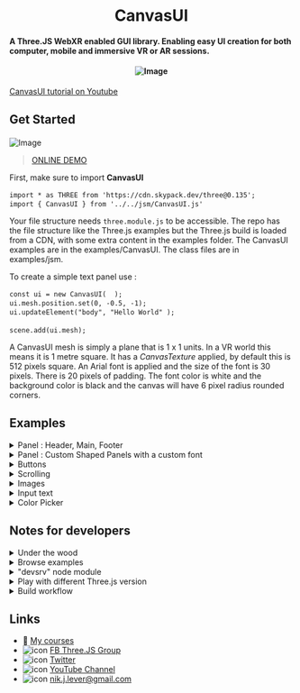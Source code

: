 <h1 align="center">CanvasUI</h1>

<h4>A Three.JS WebXR enabled GUI library. Enabling easy UI creation for both computer, mobile and immersive VR or AR sessions.

</h4>

<h4 align="center">

![Image](./examples/assets/promo.jpg)

</h4>

[CanvasUI tutorial on Youtube](https://www.youtube.com/playlist?list=PLFky-gauhF45P5qrGOljUFm3a6HtX5Mfr) 

## Get Started
<h4></h4>

![Image](./examples/assets/canvasui-simple.png)
> [ONLINE DEMO](https://niksgames.com/webxr/dev/CanvasUI/simple/)

First, make sure to import **CanvasUI**
```
import * as THREE from 'https://cdn.skypack.dev/three@0.135';
import { CanvasUI } from '../../jsm/CanvasUI.js'
```

Your file structure needs `three.module.js` to be accessible. The repo has the file structure like the Three.js examples but the Three.js build is loaded from a CDN, with some extra content in the examples folder. The CanvasUI examples are in the examples/CanvasUI. The class files are in examples/jsm. 

To create a simple text panel use :
```
const ui = new CanvasUI(  );
ui.mesh.position.set(0, -0.5, -1);
ui.updateElement("body", "Hello World" );

scene.add(ui.mesh);
```

A CanvasUI mesh is simply a plane that is 1 x 1 units. In a VR world this means it is 1 metre square. It has a *CanvasTexture* applied, by default this is 512 pixels square. An Arial font is applied and the size of the font is 30 pixels. There is 20 pixels of padding. The font color is white and the background color is black and the canvas will have 6 pixel radius rounded corners. 
</details>

## Examples
<details>
  <summary>Panel : Header, Main, Footer</summary>
<h4></h4>

![Image](./examples/assets/canvasui-panel.png)

> [ONLINE DEMO](https://niksgames.com/webxr/dev/CanvasUI/panel/)

In general CanvasUI is designed to have a content object and a config object. Let's try an example with multiple elements. 
```
const config = {
	header:{
		type: "text",
		position:{ top:0 },
		paddingTop: 30,
		height: 70
	},
	main:{
		type: "text",
		position:{ top:70 },
		height: 372, // default height is 512 so this is 512 - header height (70) - footer height (70)
		backgroundColor: "#bbb",
		fontColor: "#000"
	},
	footer:{
		type: "text",
		position:{ bottom:0 },
		paddingTop: 30,
		height: 70
	}
}

const content = {
	header: "Header",
	main: "This is the main text",
	footer: "Footer"
}

const ui = new CanvasUI( content, config );
```
Each element has a section in the config and the content objects. Notice that these are all of type **text**. We can set the position using x, y, left, top, right and bottom. The values are in relation to a default texture that is 512 pixels square. Colors are defined like css values. If an attribute is missing it will be inherited from the body which has these defaults.

```
defaultconfig = {
	panelSize: { width: 1, height: 1},
	width: 512,
	height: 512,
	opacity: 0.7,
	body:{
		fontFamily:'Arial', 
		fontSize:30, 
		padding:20, 
		backgroundColor: '#000', 
		fontColor:'#fff', 
		borderRadius: 6
	}
}
```
</details>


<details>
  <summary>Panel : Custom Shaped Panels with a custom font</summary>
<h4></h4>

![Image](./examples/assets/canvasui-shaped.png)

> [DEMO](https://niksgames.com/webxr/dev/CanvasUI/shaped/)

The default shape for a UI panel is a square or rounded rectangle. But you can define a shape using an svg path. Limitless possibilities.

```
const css = {
	body: {
        clipPath: "M 258.3888 5.4432 C 126.9744 5.4432 20.4432 81.8424 20.4432 164.4624 C 20.4432 229.1976 86.3448 284.2128 178.1016 304.8192 C 183.5448 357.696 173.2416 444.204 146.8032 476.6688 C 186.6552 431.9568 229.2288 356.5296 244.7808 313.3728 C 249.252 313.3728 253.9176 313.7616 258.3888 313.7616 C 389.8032 313.7616 496.14 246.888 496.14 164.4624 S 389.8032 5.4432 258.3888 5.4432 Z",
        backgroundColor: "#ddd",
        fontColor: "#000",
        fontFamily: "Gochi Hand"
    },
	speech: {
        type: "text",
        position: { left: 50, top: 80 },
        fontSize: 45,
        fontColor: "#000",
        width: 400,
        height: 250
    }
}

const content = {
	speech: "A custom shaped panel. How about that?"
}

const ui = new CanvasUI( content, css );
```

You can generate the code for a path using [this](https://yqnn.github.io/svg-path-editor/) online tool. 

### Custom FontS

Notice that this example uses a custom Google Font. But you can NOT just load it in the index.html page simply by using
`<link href="https://fonts.googleapis.com/css2?family=Gochi+Hand&display=swap" rel="stylesheet">`. :exclamation:

See [stackoverflow](https://stackoverflow.com/questions/69367436/load-local-font-from-assets-in-mounted-method-in-vue) :eyes: to see possible circumventions.

In this example, we use [FontFace API](https://caniuse.com/mdn-api_fontface) circumvention, waiting for the font to be loaded before initializing the application.

We need the font URL. Opening https://fonts.googleapis.com/css2?family=Gochi+Hand&display=swap give this : 
```
/* latin */
@font-face {
  font-family: 'Gochi Hand';
  font-style: normal;
  font-weight: 400;
  font-display: swap;
  src: url(https://fonts.gstatic.com/s/gochihand/v14/hES06XlsOjtJsgCkx1Pkfon_-w.woff2) format('woff2');
  unicode-range: U+0000-00FF, U+0131, U+0152-0153, U+02BB-02BC, U+02C6, U+02DA, U+02DC, U+2000-206F, U+2074, U+20AC, U+2122, U+2191, U+2193, U+2212, U+2215, U+FEFF, U+FFFD;
```

Let's use the woff2 URL from the `src` attribute as parameters of the [FontFace API](https://developer.mozilla.org/en-US/docs/Web/API/FontFace). 


```
<script type="module">
    import { App } from './app.js';

    document.addEventListener("DOMContentLoaded", function(){

        let myFont = new FontFace(
            "Gochi Hand",
            "url(https://fonts.gstatic.com/s/gochihand/v14/hES06XlsOjtJsgCkx1Pkfon_-w.woff2)"
        );

        myFont.load().then(font => {

            document.fonts.add(font);

            const app = new App();
            window.app = app;

        });
    });
</script>
```


**So, Yes ! All web fonts will work with CanvasUI.**
</details>


<details>
  <summary>Buttons</summary>
<h4></h4>

![Image](./examples/assets/canvasui-buttons.png)

> [ONLINE DEMO](https://niksgames.com/webxr/dev/CanvasUI/buttons/)

So far we've only added text elements to the UI. In this example we'll add **buttons**. Buttons work by detecting the movement and trigger button on your VR controllers. To ensure that they work correctly, add this to the renderers animation loop. 

```
ui.update();
```

The CanvasUI class detects your controllers but does not display them. To ensure a visual representation of the controllers. Use the usual code. For example.

```
const controllerModelFactory = new XRControllerModelFactory();

// left controller
controller = renderer.xr.getController( 0 );
scene.add( controller );
		
controllerGrip = renderer.xr.getControllerGrip( 0 );
controllerGrip.add( controllerModelFactory.createControllerModel( controllerGrip ) );
scene.add( controllerGrip );

// right controller
controller1 = renderer.xr.getController( 1 );
scene.add( controller1 );

controllerGrip1 = renderer.xr.getControllerGrip( 1 );
controllerGrip1.add( controllerModelFactory.createControllerModel( controllerGrip1 ) );
scene.add( controllerGrip1 );

// line geometry
const geometry = new THREE.BufferGeometry().setFromPoints( [ new THREE.Vector3( 0, 0, 0 ), new THREE.Vector3( 0, 0, -1 ) ] );

const line = new THREE.Line( geometry );
line.name = 'line';
line.scale.z = 10;

controller.add( line.clone() );
controller1.add( line.clone() );
```

Here is a simple example of using buttons :

```
//Make sure ui is a global scope variable
let ui;

function onPrev(){
	const msg = "Prev pressed";
	console.log(msg);
	ui.updateElement( "info", msg );
}

function onStop(){
	const msg = "Stop pressed";
	console.log(msg);
	ui.updateElement( "info", msg );
}

function onNext(){
	const msg = "Next pressed";
	console.log(msg);
	ui.updateElement( "info", msg );
}

function onContinue(){
	const msg = "Continue pressed";
	console.log(msg);
	ui.updateElement( "info", msg );
}

const config = {
	panelSize: {
        width: 2,
        height: 0.5
    },
	height: 128,
	info: {
        type: "text",
        position:{ left: 6, top: 6 },
        width: 500,
        height: 58,
        backgroundColor: "#aaa",
        fontColor: "#000"
    },
	prev: {
        type: "button",
        position:{ top: 64, left: 0 }, 
        width: 64,
        fontColor: "#bb0",
        hover: "#ff0",
        onSelect: onPrev
    },
	stop: {
        type: "button",
        position:{ top: 64, left: 64 },
        width: 64,
        fontColor: "#bb0",
        hover: "#ff0",
        onSelect: onStop
    },
	next: {
        type: "button",
        position:{ top: 64, left: 128 },
        width: 64,
        fontColor: "#bb0",
        hover: "#ff0",
        onSelect: onNext
    },
	continue: {
        type: "button",
        position:{ top: 70, right: 10 },
        width: 200,
        height: 52,
        fontColor: "#fff",
        backgroundColor: "#1bf",
        hover: "#3df",
        onSelect: onContinue
    },
	renderer
}

const content = {
	info: "",
	prev: "<path>M 10 32 L 54 10 L 54 54 Z</path>",
	stop: "<path>M 50 15 L 15 15 L 15 50 L 50 50 Z<path>",
	next: "<path>M 54 32 L 10 10 L 10 54 Z</path>",
	continue: "Continue"
}

ui = new CanvasUI( content, config );
```

We define the `panelSize`, which is in world units, metres for a VR session. We also set the panel height to 128 pixels. Width will default to 512. The width and height must be powers of 2. 

:exclamation: Panelsize can be anything but if the aspect ratio of panelSize.width/panelSize.height is different to width/height then the text will be stretched. 

If the content of a button starts with `<path>` then an svg path will be filled with the `backgroundColor`. 

Notice also in the config for a button the hover attribute is the background color to use when the controller ray is over the button. 

When buttons are used always pass the `renderer` in the config object. This ensures that CanvasUI can add events to the controllers. 
</details>

<details>
  <summary>Scrolling</summary>
<h4></h4>

![Image](./examples/assets/canvasui-scrolling.png)

> [ONLINE DEMO](https://niksgames.com/webxr/dev/CanvasUI/scrolling/)

If a section of text cannot fit in the space available then you can allow it to scroll. Because this needs to use VR controllers, you need to follow the same rules as for buttons.

1. Add `renderer` to the config object passed to the CanvasUI constructor.
2. Create a visualisation of the xr controllers in the usual way. See the buttons section for an example.
3. Add `ui.update()` to the render loop.

The most important attribute of a text type, to enable scrolling, is to use `overflow: scroll`. The default is to simply hide the text that is beyond the limits of the text element area. If you want to see a blue dot where the controller ray hits the scrolling canvas, then also pass scene in the config object.

```
const config = {
	renderer,
	scene,
	body: {
        backgroundColor: "#666"
    },
	txt: {
        type: "text",
        overflow: "scroll",
        position: { left: 20, top: 20 },
        width: 460,
        height: 400,
        backgroundColor: "#fff",
        fontColor: "#000"
    }
}

const content = {
	txt: "This is an example of a scrolling panel. Select it with a controller and move the controller while keeping the select button pressed. In an AR app just press and drag. If a panel is set to scroll and the overflow setting is 'scroll', then a scroll bar will appear when the panel is active. But to scroll you can just drag anywhere on the panel. This is an example of a scrolling panel. Select it with a controller and move the controller while keeping the select button pressed. In an AR app just press and drag. If a panel is set to scroll and the overflow setting is 'scroll', then a scroll bar will appear when the panel is active. But to scroll you can just drag anywhere on the panel."
}

ui = new CanvasUI( content, config );
```
</details>

<details>
  <summary>Images</summary>
<h4></h4>

![Image](./examples/assets/canvasui-images.png)

> [ONLINE DEMO](https://niksgames.com/webxr/dev/CanvasUI/images/)

You can display an image on the UI panel using CanvasUI. It is easily added using a img type.

```
const config = {
	image: {
        type: "img",
        position: { left: 20, top: 20 },
        width: 472
    },
	info: {
        type: "text",
        position: { top: 300 }
    }
}

const content = {
	image: "../../assets/promo.jpg",
	info: "The promo image from the course: Learn to create WebXR, VR and AR, experiences using Three.JS"
}

ui = new CanvasUI( content, config );
```

Notice that the config defines the positioning and size. Here only the width is specified, the height will be calculated from the image, to maintain the correct aspect ratio. If you want the image stretched then directly entering a height value will force this. The content for the image is the path to the image, either an absolute path or relative. 
*The element name in the config and the content can be anything you choose, it does not have to be 'image'*

</details>

<details>
  <summary>Input text</summary>
<h4></h4>

![Image](./examples/assets/canvasui-keyboard.png)

> [DEMO](https://niksgames.com/webxr/dev/CanvasUI/keyboard/)

CanvasUI supports a dynamic keyboard. Specify a config type as `input-text` and on select a keyboard will be shown. In common with any button type it has the usual requirements.

1. Add `renderer` to the config object passed to the CanvasUI constructor.
2. Create a visualisation of the xr controllers in the usual way. See the buttons section for an example.
3. Add `ui.update()` to the render loop.

Input text has callbacks for onChanged and onEnter. Here is an example.

```
function onChanged( txt ){
	console.log( `message changed: ${txt}`);
}

function onEnter( txt ){
	console.log(`message enter: ${txt}`);
}

const config = {
	renderer: this.renderer,
	panelSize: { width: 1.6, height: 0.4 },
	height: 128,
	message: {
        type: "input-text",
        position: { left: 10, top: 8 },
        height: 56,
        width: 492,
        backgroundColor: "#ccc",
        fontColor: "#000",
        onChanged,
        onEnter
    },
	label: {
        type: "text",
        position: { top: 64 }
    }
}

const content = {
	message: "",
	label: "Select the panel above."
}

ui = new CanvasUI( content, config );
```
</details>

<details>
  <summary>Color Picker</summary>
<h4></h4>
![Image](./examples/assets/canvasui-colorpicker.png)
> [DEMO](https://niksgames.com/webxr/dev/CanvasUI/colorPicker/)


```

function onChange(hex) {
    console.log(`Picker color changed to (${hex})`);
    myMesh.material.color.set( hex );
}

const config = {
    picker: {
        type: "picker",
        position: { left: 20, top: 20 },
        width:472,
        height:422,
        onChange
    },
    info: {
        type: "text",
        position: { left: 20, top: 452 },
        fontSize:18
    },
    opacity: 1
}
        
const content = {
    picker: "#00ff00",
    info: "Use the color picker to add an option to select a color"
}

this.ui = new CanvasUI( content, config );
```
</details>


## Notes for developers
<details>
<summary>Under the wood</summary>
<h4></h4>

* CanvasUI use [offscreencanvas](https://caniuse.com/offscreencanvas).
</details>

<details>
<summary>Browse examples</summary>
<h4></h4>
    
WebXR require an https webserver.

In VSCode, you can use [Live Server addon](https://marketplace.visualstudio.com/items?itemName=ritwickdey.LiveServer) but only for testing static files of this repo, with a hardcoded threejs version.

If you want to use a specific threejs version (for testing purpose or generate your own CanvasUI build with this version), please continue reading/
</details>

<details>
<summary>"devsrv" node module</summary>
<h4></h4>

`devsrv` is a self signed HTTPS (*required for webxr*) custom development webserver, with on the fly search and replace string, hot reload and have a build process. So you can play with different Three.js versions without spending time to replace path/url yourself.

:warning: Prerequies: you need to have [nodejs](https://nodejs.org/) installed on your computer.

After cloning or unzip the repo, install `CanvasUI` npm module dependencies. 
```
$ npm install
```
It will install `devsrv` npm module in a `node_modules/` directory.

Then you can start the webserver.
```
$ npm start
```
which is a shortcut defined in `package.json` of
```
$ node node_modules/@eviltik/devsrv/bin/devsrv.js
```
You can use more command line options of `devsrv`, like `-o` to open the browser after starting.

`devsrv` will use the first private IP Address found on your computer (i.e wifi or network card ip addr) so you can access to the url on your local network. After starting the server, you can use Google Chrome with WebXR addon on your computer, or simply the browser available in your VR headset. ( chrome based Meta Browser for  Meta Quest - ex Oculus -, or Firefox Reality) More command line options [here](https://github.com/eviltik/devsrv).

</details>

<details>
<summary>Play with different Three.js version</summary> 
<h4></h4>

:hotsprings:
You can change threejs version by using "r" query string. The version is stored server side in a session and `devsrv` will search and replace threejs version in all js/html files. No need to build something for a quick test.

```
https://192.168.1.36:8443/examples/CanvasUI/keyboard/?r=0.135
```

Type anything rather than 0.xxx to reset to the default value, or restart devsrv. Example:
```
https://192.168.1.36:8443/examples/CanvasUI/keyboard/?r=reset
```
</details>

<details>
<summary>Build workflow</summary>
<h4></h4>

### ... as a static file builder

In HTML/JS CanvasUI lib and examples files, you can see this:

```
import * as THREE from 'https://cdn.skypack.dev/three@THREEJSVERSION';
```

`THREEJSVERSION` is a string dynamically replaced by `devsrv`. The value to replace with is defined in the configuration file `devsrv.config.json`. Thanks to `devsrv` dynamic string replacement feature, you can change the value directly in the URL, by adding "?r=0.135" in the URL, where 0.135 is the release number of threejs CDN side. If you use `devsrv` dynamic string replacement feature, you can NOT copy directly HTML files from /eaxmples directory, you need to generate static files. `devsrv` will take this point too.

To trigger a CanvasUI build :
```
$ npm build
```
or
```
$ node node_modules/@eviltik/devsrv/bin/devsrv.js -b
```

Build options are defined in `devsrv.config.json`
```
"buildOptions": {
    "src":"./examples",
    "dst":"./dist/v1.0.0/threejs.135",
    "replaceRegexp":"THREEJSVERSION",
    "defaultValue":"0.135",
    "fileRegexp":"\\.(html|js)$"
}
```

Then you can use `devsrv` (or any https webserver, vscode live server) again to serve the generated files :
```
$ node node_modules/@eviltik/devsrv/bin/devsrv.js -d ./dist/v1.0.0/threejs.119
```

</details>

## Links
- :eyes: [My courses](http://niklever.com/courses) 
- ![icon](examples/assets/facebook.png) [FB Three.JS Group](https://www.facebook.com/groups/nikthreejs)
- ![icon](examples/assets/twitter.png) [Twitter](https://twitter.com/NikLever)
- ![icon](examples/assets/youtube.png) [YouTube Channel](https://youtube.com/c/NikLever)
- ![icon](examples/assets/mail.png) [nik.j.lever@gmail.com](mailto:nik.j.lever@gmail.com)


